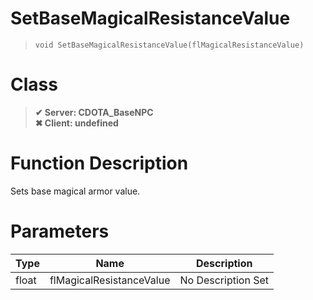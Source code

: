 # SetBaseMagicalResistanceValue
> `void SetBaseMagicalResistanceValue(flMagicalResistanceValue)`
# Class
> __✔ Server: CDOTA_BaseNPC__  
> __✖ Client: undefined__  
# Function Description
Sets base magical armor value.
# Parameters
Type|Name|Description
--|--|--
float|flMagicalResistanceValue|No Description Set
